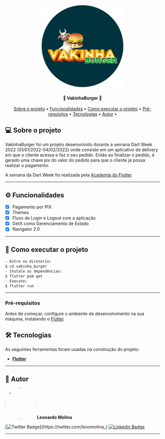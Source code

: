 <h1 align="center">
    <img alt="VakinhaBurger" title="#VakinhaBurger" src="./assets/images/logo_rounded.png" />
</h1>

<h4 align="center"> 
  🍔  VakinhaBurger  🍟
</h4>

<p align="center">
 <a href="#-sobre-o-projeto">Sobre o projeto</a> •
 <a href="#%EF%B8%8F-funcionalidades">Funcionalidades</a> •
 <a href="#-como-executar-o-projeto">Como executar o projeto</a> •
 <a href="#pr%C3%A9-requisitos">Pré-requisitos</a> •
 <a href="#-tecnologias">Tecnologias</a> •
 <a href="#-autor">Autor</a> •
</p>


## 💻 Sobre o projeto

VakinhaBurger foi um projeto desenvolvido durante a semana Dart Week 2022 (31/01/2022-04/02/2022) onde consiste em um aplicativo de delivery em que o cliente acessa e faz o seu pedido. Então ao finalizar o pedido, é gerado uma chave pix do valor do pedido para que o cliente já possa realizar o pagamento.

A semana da Dart Week foi realizada pela [Academia do Flutter](http://academiadoflutter.com.br/)

---

## ⚙️ Funcionalidades

- [x] Pagamento por PIX
- [x] Themes
- [x] Fluxo de Login e Logout com a aplicação
- [x] GetX como Gerenciamento de Estado
- [x] Navigator 2.0

---

## 🚀 Como executar o projeto
   ```
   - Entre no diretório:
   $ cd vakinha_burger
   - Instale as dependências:
   $ flutter pub get
   - Execute:
   $ flutter run
   ```
   
---

### Pré-requisitos

Antes de começar, configure o ambiente de desenvolvimento na sua máquina, instalando o [Flutter](https://flutter.dev/docs/get-started/install)

## 🛠 Tecnologias

As seguintes ferramentas foram usadas na construção do projeto:

-   **[Flutter](https://flutter.dev/)**

---

## 🦸 Autor

 <img style="border-radius: 50%;width: 100px;height: 100px;overflow: hidden;position: relative;" src="https://avatars.githubusercontent.com/u/32530817?v=4" />
 <span><b>Leonardo Molina</b></span>

[![Twitter Badge](https://img.shields.io/badge/-@leoomolina_-1ca0f1?style=flat-square&labelColor=1ca0f1&logo=twitter&logoColor=white&link=https://twitter.com/leoomolina_)](https://twitter.com/leoomolina_) [![Linkedin Badge](https://img.shields.io/badge/-Leonardo-blue?style=flat-square&logo=Linkedin&logoColor=white&link=https://www.linkedin.com/in/leomolina0501/)](https://www.linkedin.com/in/leomolina0501/)

---

